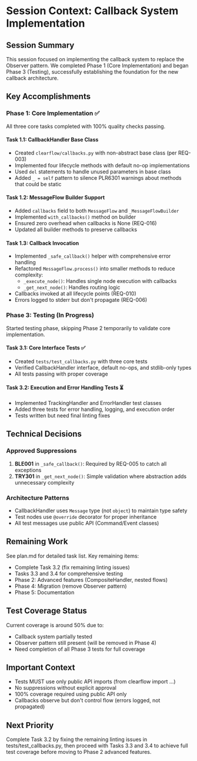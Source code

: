 # Session Context: Callback System Implementation

## Session Summary

This session focused on implementing the callback system to replace the Observer pattern. We completed Phase 1 (Core Implementation) and began Phase 3 (Testing), successfully establishing the foundation for the new callback architecture.

## Key Accomplishments

### Phase 1: Core Implementation ✅
All three core tasks completed with 100% quality checks passing.

#### Task 1.1: CallbackHandler Base Class
- Created `clearflow/callbacks.py` with non-abstract base class (per REQ-003)
- Implemented four lifecycle methods with default no-op implementations
- Used `del` statements to handle unused parameters in base class
- Added `_ = self` pattern to silence PLR6301 warnings about methods that could be static

#### Task 1.2: MessageFlow Builder Support
- Added `callbacks` field to both `MessageFlow` and `_MessageFlowBuilder`
- Implemented `with_callbacks()` method on builder
- Ensured zero overhead when callbacks is None (REQ-016)
- Updated all builder methods to preserve callbacks

#### Task 1.3: Callback Invocation
- Implemented `_safe_callback()` helper with comprehensive error handling
- Refactored `MessageFlow.process()` into smaller methods to reduce complexity:
  - `_execute_node()`: Handles single node execution with callbacks
  - `_get_next_node()`: Handles routing logic
- Callbacks invoked at all lifecycle points (REQ-010)
- Errors logged to stderr but don't propagate (REQ-006)

### Phase 3: Testing (In Progress)
Started testing phase, skipping Phase 2 temporarily to validate core implementation.

#### Task 3.1: Core Interface Tests ✅
- Created `tests/test_callbacks.py` with three core tests
- Verified CallbackHandler interface, default no-ops, and stdlib-only types
- All tests passing with proper coverage

#### Task 3.2: Execution and Error Handling Tests ⏳
- Implemented TrackingHandler and ErrorHandler test classes
- Added three tests for error handling, logging, and execution order
- Tests written but need final linting fixes

## Technical Decisions

### Approved Suppressions
1. **BLE001** in `_safe_callback()`: Required by REQ-005 to catch all exceptions
2. **TRY301** in `_get_next_node()`: Simple validation where abstraction adds unnecessary complexity

### Architecture Patterns
- CallbackHandler uses `Message` type (not `object`) to maintain type safety
- Test nodes use `@override` decorator for proper inheritance
- All test messages use public API (Command/Event classes)

## Remaining Work

See plan.md for detailed task list. Key remaining items:
- Complete Task 3.2 (fix remaining linting issues)
- Tasks 3.3 and 3.4 for comprehensive testing
- Phase 2: Advanced features (CompositeHandler, nested flows)
- Phase 4: Migration (remove Observer pattern)
- Phase 5: Documentation

## Test Coverage Status

Current coverage is around 50% due to:
- Callback system partially tested
- Observer pattern still present (will be removed in Phase 4)
- Need completion of all Phase 3 tests for full coverage

## Important Context

- Tests MUST use only public API imports (from clearflow import ...)
- No suppressions without explicit approval
- 100% coverage required using public API only
- Callbacks observe but don't control flow (errors logged, not propagated)

## Next Priority

Complete Task 3.2 by fixing the remaining linting issues in tests/test_callbacks.py, then proceed with Tasks 3.3 and 3.4 to achieve full test coverage before moving to Phase 2 advanced features.